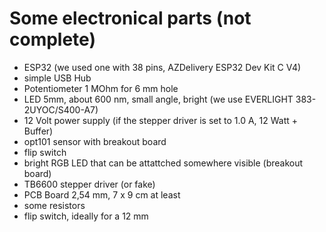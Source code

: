 
# Some electronical parts (not complete)
- ESP32 (we used one with 38 pins, AZDelivery ESP32 Dev Kit C V4)
- simple USB Hub
- Potentiometer 1 MOhm for 6 mm hole
- LED 5mm, about 600 nm, small angle, bright (we use EVERLIGHT 383-2UYOC/S400-A7)
- 12 Volt power supply (if the stepper driver is set to 1.0 A, 12 Watt + Buffer)
- opt101 sensor with breakout board
- flip switch
- bright RGB LED that can be attattched somewhere visible (breakout board)
- TB6600 stepper driver (or fake)
- PCB Board 2,54 mm, 7 x 9 cm at least
- some resistors
- flip switch, ideally for a 12 mm
